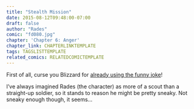 ```yaml
---
title: "Stealth Mission"
date: 2015-08-12T09:48:00-07:00
draft: false
author: "Rades"
comic: "fd080.jpg"
chapter: 'Chapter 6: Anger'
chapter_link: CHAPTERLINKTEMPLATE
tags: TAGSLISTTEMPLATE
related_comics: RELATEDCOMICTEMPLATE
---
```


First of all, curse you Blizzard for [already using the funny joke](http://www.wowhead.com/mission=263/listen-all-yall)!


I’ve always imagined Rades (the character) as more of a scout than a straight-up soldier, so it stands to reason he might be pretty sneaky. Not sneaky enough though, it seems…

